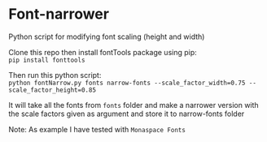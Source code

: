 # Font-narrower
Python script for modifying font scaling (height and width)

Clone this repo then install fontTools package using pip:<br>
`pip install fonttools`

Then run this python script: <br>
`python fontNarrow.py fonts narrow-fonts --scale_factor_width=0.75 --scale_factor_height=0.85`

It will take all the fonts from `fonts` folder and make a narrower version with the scale factors given as argument and store it to narrow-fonts folder<br>

Note: As example I have tested with `Monaspace Fonts` 
